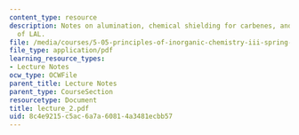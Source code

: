 ```yaml
---
content_type: resource
description: Notes on alumination, chemical shielding for carbenes, and reactions
  of LAL.
file: /media/courses/5-05-principles-of-inorganic-chemistry-iii-spring-2005/8c4e9215c5ac6a7a60814a3481ecbb57_lecture_2.pdf
file_type: application/pdf
learning_resource_types:
- Lecture Notes
ocw_type: OCWFile
parent_title: Lecture Notes
parent_type: CourseSection
resourcetype: Document
title: lecture_2.pdf
uid: 8c4e9215-c5ac-6a7a-6081-4a3481ecbb57
---
```

